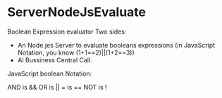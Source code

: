 # ServerNodeJsEvaluate
Boolean Expression evaluator
Two sides:

- An Node.jes Server to evaluate booleans expressions (in JavaScript Notation, you know (1+1==2)||(1+2==3))
- Al Bussiness Central Call.

JavaScript boolean Notation:

AND is &&
OR is ||
= is ==
NOT is !
